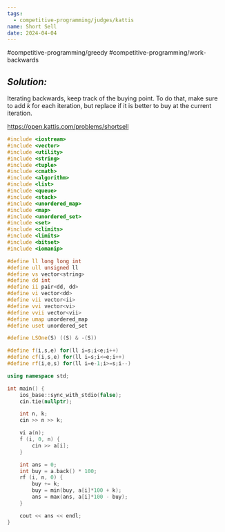 ```yaml
---
tags:
  - competitive-programming/judges/kattis
name: Short Sell
date: 2024-04-04
---
```

#competitive-programming/greedy #competitive-programming/work-backwards 
## _Solution:_
Iterating backwards, keep track of the buying point. To do that, make sure to add $k$ for each iteration, but replace if it is better to buy at the current iteration.

https://open.kattis.com/problems/shortsell
```cpp
#include <iostream>
#include <vector>
#include <utility>
#include <string>
#include <tuple>
#include <cmath>
#include <algorithm>
#include <list>
#include <queue>
#include <stack>
#include <unordered_map>
#include <map>
#include <unordered_set>
#include <set>
#include <climits>
#include <limits>
#include <bitset>
#include <iomanip>

#define ll long long int
#define ull unsigned ll
#define vs vector<string>
#define dd int
#define ii pair<dd, dd>
#define vi vector<dd>
#define vii vector<ii>
#define vvi vector<vi>
#define vvii vector<vii>
#define umap unordered_map
#define uset unordered_set

#define LSOne(S) ((S) & -(S))

#define f(i,s,e) for(ll i=s;i<e;i++)
#define cf(i,s,e) for(ll i=s;i<=e;i++)
#define rf(i,e,s) for(ll i=e-1;i>=s;i--)

using namespace std;

int main() {
    ios_base::sync_with_stdio(false);
    cin.tie(nullptr);

    int n, k;
    cin >> n >> k;

    vi a(n);
    f (i, 0, n) {
        cin >> a[i];
    }

    int ans = 0;
    int buy = a.back() * 100;
    rf (i, n, 0) {
        buy += k;
        buy = min(buy, a[i]*100 + k);
        ans = max(ans, a[i]*100 - buy);
    }

    cout << ans << endl;
}
```